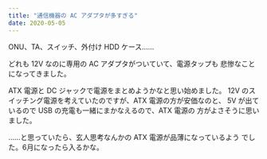 ```yaml
---
title: "通信機器の AC アダプタが多すぎる"
date: 2020-05-05
---
```


ONU、TA、スイッチ、外付け HDD ケース……

どれも 12V なのに専用の AC アダプタがついていて、電源タップも
悲惨なことになってきました。

ATX 電源と DC ジャックで電源をまとめようかなと思い始めました。
12V のスイッチング電源を考えていたのですが、ATX 電源の方が安価なのと、
5V が出ているので USB の充電も一緒にまかなえるので、ATX 電源の
方がよさそうに思いました。

……と思っていたら、玄人思考なんかの ATX 電源が品薄になっているよう
でした。6月になったら入るかな。

